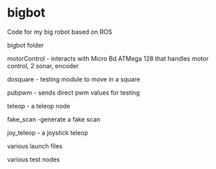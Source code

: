 # bigbot
Code for my big robot based on ROS

<h>bigbot folder</h>

  motorControl - interacts with Micro Bd ATMega 128 that handles motor control, 2 sonar, encoder
  
  dosquare - testing module to move in a square
  
  pubpwm - sends direct pwm values for testing
  
  teleop - a teleop node
  
  fake_scan -generate a fake scan
  
  joy_teleop - a joystick teleop
  
  various launch files
  
  various test nodes
